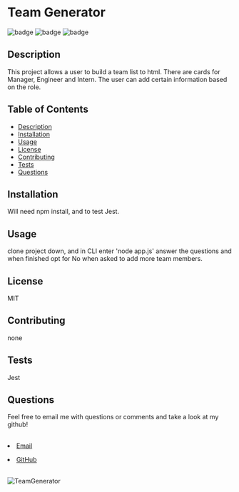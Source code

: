 
  <h1>Team Generator</h1>    

  ![badge](https://img.shields.io/badge/author-millerbee-blue)
  ![badge](https://img.shields.io/badge/-node%20js-orange)
  ![badge](https://img.shields.io/badge/-Inquirer-green)
  
## Description
  This project allows a user to build a team list to html.  There are cards for Manager, Engineer and Intern.  The user can add certain information based on the role.

## Table of Contents
- [Description](#description)
- [Installation](#install)
- [Usage](#usage)
- [License](#license)
- [Contributing](#contributors)
- [Tests](#tests)
- [Questions](#questions)



## Installation
Will need npm install, and to test Jest. 


## Usage
clone project down, and in CLI enter 'node app.js' answer the questions and when finished opt for No when asked to add more team members.

## License
MIT

## Contributing
none

## Tests
Jest

## Questions
<p>Feel free to email me with questions or comments and take a look at my github!</p>
<br>
<li><a href="mailto:millerbgos@gmail.com" taget="_blank">Email</a</li>
<p></p>
 <li><a href="https://github.com/millerbee/" target="_blank">GitHub</a></li>
<br>

![TeamGenerator](https://user-images.githubusercontent.com/24216906/96950815-6666b380-14a8-11eb-979f-e25cfb774cb3.JPG)
